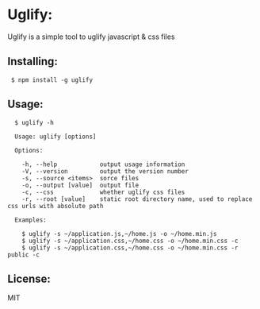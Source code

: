 # Uglify:

Uglify is a simple tool to uglify javascript & css files

## Installing:

```shell
 $ npm install -g uglify
```

## Usage:
```shell
  $ uglify -h

  Usage: uglify [options]

  Options:

    -h, --help            output usage information
    -V, --version         output the version number
    -s, --source <items>  sorce files
    -o, --output [value]  output file
    -c, --css             whether uglify css files
    -r, --root [value]    static root directory name, used to replace css urls with absolute path

  Examples:

    $ uglify -s ~/application.js,~/home.js -o ~/home.min.js
    $ uglify -s ~/application.css,~/home.css -o ~/home.min.css -c
    $ uglify -s ~/application.css,~/home.css -o ~/home.min.css -r public -c
```

## License:
MIT